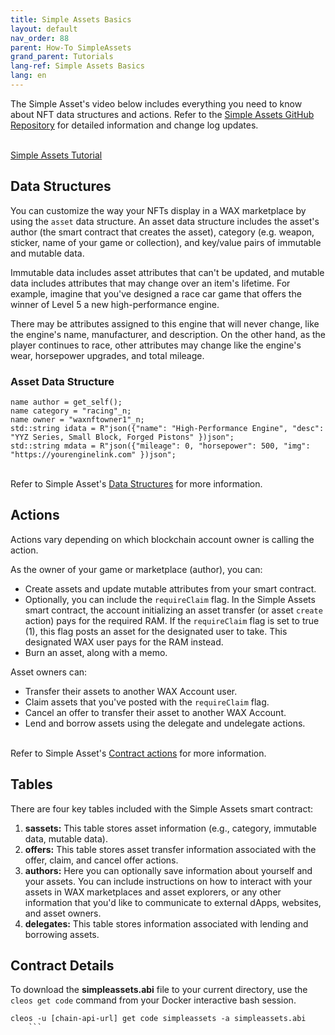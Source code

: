 ```yaml
---
title: Simple Assets Basics
layout: default
nav_order: 88
parent: How-To SimpleAssets
grand_parent: Tutorials
lang-ref: Simple Assets Basics
lang: en
---
```


The Simple Asset's video below includes everything you need to know about NFT data structures and actions. Refer to the <a href="https://github.com/CryptoLions/SimpleAssets" target="_blank">Simple Assets GitHub Repository</a> for detailed information and change log updates.
<br /><br />

[Simple Assets Tutorial](https://www.youtube.com/watch?v=yNxNIVSRxG8)

## Data Structures

You can customize the way your NFTs display in a WAX marketplace by using the `asset` data structure. An asset data structure includes the asset's author (the smart contract that creates the asset), category (e.g. weapon, sticker, name of your game or collection), and key/value pairs of immutable and mutable data.

Immutable data includes asset attributes that can't be updated, and mutable data includes attributes that may change over an item's lifetime. For example, imagine that you've designed a race car game that offers the winner of Level 5 a new high-performance engine.

There may be attributes assigned to this engine that will never change, like the engine's name, manufacturer, and description. On the other hand, as the player continues to race, other attributes may change like the engine's wear, horsepower upgrades, and total mileage.

### Asset Data Structure

```
name author = get_self();
name category = "racing"_n;
name owner = "waxnftowner1"_n;
std::string idata = R"json({"name": "High-Performance Engine", "desc": "YYZ Series, Small Block, Forged Pistons" })json";
std::string mdata = R"json({"mileage": 0, "horsepower": 500, "img": "https://yourenginelink.com" })json";
```
<br />
Refer to Simple Asset's <a href="https://github.com/CryptoLions/SimpleAssets#data-structures" target="_blank">Data Structures</a> for more information.

## Actions

Actions vary depending on which blockchain account owner is calling the action.

As the owner of your game or marketplace (author), you can:

* Create assets and update mutable attributes from your smart contract.
* Optionally, you can include the `requireClaim` flag. In the Simple Assets smart contract, the account initializing an asset transfer (or asset `create` action) pays for the required RAM. If the `requireClaim` flag is set to true (1), this flag posts an asset for the designated user to take. This designated WAX user pays for the RAM instead.
* Burn an asset, along with a memo.

<!--The Simple Assets smart contract also allows authors to optionally save information about you and your assets. This can include instructions on how to interact with your assets in WAX marketplaces and asset explorers and other information that you'd like to communicate to external dApps, websites, and asset owners.-->

Asset owners can:

* Transfer their assets to another WAX Account user.
* Claim assets that you've posted with the `requireClaim` flag.
* Cancel an offer to transfer their asset to another WAX Account.
* Lend and borrow assets using the delegate and undelegate actions.

<br />
Refer to Simple Asset's <a href="https://github.com/CryptoLions/SimpleAssets#contract-actions" target="_blank">Contract actions</a> for more information.

## Tables

There are four key tables included with the Simple Assets smart contract:

1. **sassets:** This table stores asset information (e.g., category, immutable data, mutable data).
2. **offers:** This table stores asset transfer information associated with the offer, claim, and cancel offer actions.
3. **authors:** Here you can optionally save information about yourself and your assets. You can include instructions on how to interact with your assets in WAX marketplaces and asset explorers, or any other information that you'd like to communicate to external dApps, websites, and asset owners.
4. **delegates:** This table stores information associated with lending and borrowing assets.

## Contract Details

To download the **simpleassets.abi** file to your current directory, use the `cleos get code` command from your Docker interactive bash session.

```shell
cleos -u [chain-api-url] get code simpleassets -a simpleassets.abi
    ```
